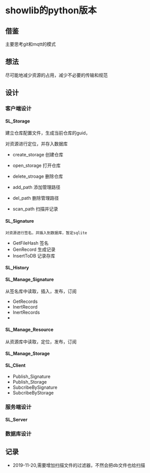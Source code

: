 # showlib的python版本

## 借鉴

主要思考git和mqtt的模式

## 想法

尽可能地减少资源的占用，减少不必要的传输和规范

## 设计

### 客户端设计

#### SL_Storage

建立仓库配置文件，生成当前仓库的guid，

对资源进行定位，并存入数据库

* create_storage        创建仓库
* open_storage          打开仓库
* delete_stroage        删除仓库

* add_path              添加管理路径
* del_path              删除管理路径
* scan_path             扫描并记录

#### SL_Signature
    
    对资源进行签名，并插入到数据库，暂定sqlite

* GetFileHash   签名
* GenRecord     生成记录
* InsertToDB    记录存库

#### SL_History

#### SL_Manage_Signature

从签名库中读取，插入，发布，订阅

* GetRecords
* InertRecord
* InertRecords
* 

#### SL_Manage_Resource
从资源库中读取，定位，发布，订阅
#### SL_Manage_Storage

#### SL_Client

* Publish_Signature
* Publish_Storage
* SubcribeBySignature
* SubcribeByStorage

### 服务端设计

#### SL_Server

### 数据库设计

## 记录

* 2019-11-20,需要增加扫描文件的过滤器，不然会把db文件也给扫描

